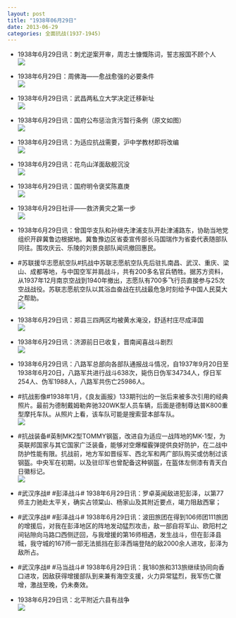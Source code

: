 ```yaml
---
layout: post
title: "1938年06月29日"
date: 2013-06-29
categories: 全面抗战(1937-1945)
---
```


<meta name="referrer" content="no-referrer" />

- 1938年6月29日讯：刺尤逆案开审，周志士慷慨陈词，誓志报国不顾个人 <br/><img src="https://ww1.sinaimg.cn/large/aca367d8jw1e65f2xliqaj207d0fo3zl.jpg" />

- 1938年6月29日：周佛海——愈战愈强的必要条件 <br/><img src="https://ww4.sinaimg.cn/large/aca367d8jw1e65dcii71wj20c111y42z.jpg" />

- 1938年6月29日讯：武昌两私立大学决定迁移新址 <br/><img src="https://ww2.sinaimg.cn/large/aca367d8jw1e65bm6ouo9j205t0l3t9j.jpg" />

- 1938年6月29日讯：国府公布惩治贪污暂行条例（原文如图） <br/><img src="https://ww4.sinaimg.cn/large/aca367d8jw1e659vqcogtj20c10tsmzx.jpg" />

- 1938年6月29日讯：为适应抗战需要，沪中学教材即将改编 <br/><img src="https://ww4.sinaimg.cn/large/aca367d8jw1e6585bxmvdj207505e3yr.jpg" />

- 1938年6月29日讯：花鸟山洋面敌舰沉没 <br/><img src="https://ww1.sinaimg.cn/large/aca367d8jw1e656ex31w6j209v04z74n.jpg" />

- 1938年6月29日讯：国府明令褒奖陈嘉庚 <br/><img src="https://ww1.sinaimg.cn/large/aca367d8jw1e654ocq5a3j20a90dg3z7.jpg" />

- 1938年6月29日社评——救济黄灾之第一步 <br/><img src="https://ww1.sinaimg.cn/large/aca367d8jw1e652y3vz1ij207o18zdjg.jpg" />

- 1938年6月29日讯：曾国华支队和孙继先津浦支队开赴津浦路东，协助当地党组织开辟冀鲁边根据地。冀鲁豫边区省委宣传部长马国瑞作为省委代表随部队同往。围攻庆云、乐陵的刘景良部队闻讯撤回惠民。 

- #苏联援华志愿航空队#抗战中苏联志愿航空队先后驻扎南昌、武汉、重庆、梁山、成都等地，与中国空军并肩战斗，共有200多名官兵牺牲。据苏方资料，从1937年12月南京空战到1940年撤出，志愿队有700多飞行员直接参与25次空战战役。苏联志愿航空队以其浴血奋战在抗战最危急时刻给予中国人民莫大之帮助。 <br/><img src="https://ww3.sinaimg.cn/large/aca367d8jw1e650nez71wj20c11j60wb.jpg" />

- 1938年6月29日讯：郑县三四两区均被黄水淹没，舒适村庄尽成泽国 <br/><img src="https://ww3.sinaimg.cn/large/aca367d8jw1e64zh85ot2j20c10s50v2.jpg" />

- 1938年6月29日讯：济源前日已收复，晋南闻喜战斗剧烈 <br/><img src="https://ww1.sinaimg.cn/large/aca367d8jw1e64xqpvoyoj20c10rr40u.jpg" />

- 1938年6月29日讯：八路军总部向各部队通报战斗情况，自1937年9月20日至1938年6月20日，八路军共进行战斗638次，毙伤日伪军34734人，俘日军254人、伪军1988人，八路军共伤亡25986人。 

- #抗战影像#1938年1月，《良友画报》133期刊出的一张后来被多次引用的经典照片。最前为德制戴姆勒奔驰320WK型人员车辆，后面是德制尊达普K800重型摩托车队。从照片上看，该车队可能是搜索营本部车队。 <br/><img src="https://ww1.sinaimg.cn/large/aca367d8jw1e64tpjy2b7j20ca0gojt9.jpg" />

- #抗战装备#英制MK2型TOMMY钢盔，改进自为适应一战阵地的MK-1型，为英联邦国家与其它国家广泛装备，能够对空爆榴霰弹提供良好防护，在二战中防护性能有限。抗战前，地方军如晋绥军、西北军和两广部队购买或仿制过该钢盔。中央军在初期，以及驻印军也曾配备这种钢盔，在盔体左侧漆有青天白日徽标记。 <br/><img src="https://ww3.sinaimg.cn/large/aca367d8jw1e64rzar63sj20c10ovwg7.jpg" />

- #武汉序战# #彭泽战斗# 1938年6月29日讯：罗卓英闻敌进犯彭泽，以第77师主力驰赴太平关，确实占领棠山、杨家山及其附近要点，竭力阻敌西窜； 

- #武汉序战# #彭泽战斗# 1938年6月29日讯：波田旅团在得到106师团111旅团的增援后，对我在彭泽地区的阵地发动猛烈攻击，敌一部自将军山、欧阳村之间钻隙向马路口西侧迂回，与我增援的第16师相遇，发生战斗，但在彭泽县城，我守城的167师一部无法抵挡在彭泽西端登陆的敌2000余人进攻，彭泽为敌所占。 

- #武汉序战# #马当战斗# 1938年6月29日讯：我180旅和313旅继续协同向香口进攻，因敌获得增援部队到来兼有海空支援，火力异常猛烈，我军伤亡骤增，激战至晚，仍未奏效。 

- 1938年6月29日讯：北平附近六县有战争 <br/><img src="https://ww1.sinaimg.cn/large/aca367d8jw1e64nc3u5whj20c10mmmyt.jpg" />

